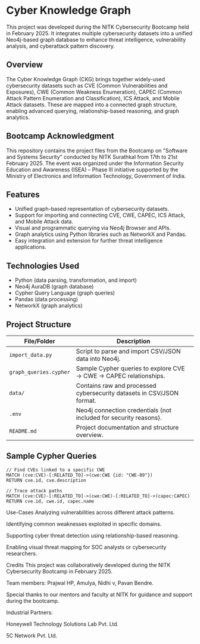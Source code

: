 # Cyber Knowledge Graph

This project was developed during the NITK Cybersecurity Bootcamp held in February 2025. It integrates multiple cybersecurity datasets into a unified Neo4j-based graph database to enhance threat intelligence, vulnerability analysis, and cyberattack pattern discovery.

## Overview

The Cyber Knowledge Graph (CKG) brings together widely-used cybersecurity datasets such as CVE (Common Vulnerabilities and Exposures), CWE (Common Weakness Enumeration), CAPEC (Common Attack Pattern Enumeration and Classification), ICS Attack, and Mobile Attack datasets. These are mapped into a connected graph structure, enabling advanced querying, relationship-based reasoning, and graph analytics.

## Bootcamp Acknowledgment
This repository contains the project files from the Bootcamp on "Software and Systems Security" conducted by NITK Surathkal from 17th to 21st February 2025. The event was organized under the Information Security Education and Awareness (ISEA) – Phase III initiative supported by the Ministry of Electronics and Information Technology, Government of India.


## Features

- Unified graph-based representation of cybersecurity datasets.
- Support for importing and connecting CVE, CWE, CAPEC, ICS Attack, and Mobile Attack data.
- Visual and programmatic querying via Neo4j Browser and APIs.
- Graph analytics using Python libraries such as NetworkX and Pandas.
- Easy integration and extension for further threat intelligence applications.

## Technologies Used

- Python (data parsing, transformation, and import)
- Neo4j AuraDB (graph database)
- Cypher Query Language (graph queries)
- Pandas (data processing)
- NetworkX (graph analytics)

## Project Structure

| File/Folder           | Description                                                                 |
|-----------------------|-----------------------------------------------------------------------------|
| `import_data.py`      | Script to parse and import CSV/JSON data into Neo4j.                        |
| `graph_queries.cypher`| Sample Cypher queries to explore CVE → CWE → CAPEC relationships.           |
| `data/`               | Contains raw and processed cybersecurity datasets in CSV/JSON format.       |
| `.env`                | Neo4j connection credentials (not included for security reasons).           |
| `README.md`           | Project documentation and structure overview.                               |

## Sample Cypher Queries
```cypher
// Find CVEs linked to a specific CWE
MATCH (cve:CVE)-[:RELATED_TO]->(cwe:CWE {id: "CWE-89"})
RETURN cve.id, cve.description

// Trace attack paths
MATCH (cve:CVE)-[:RELATED_TO]->(cwe:CWE)-[:RELATED_TO]->(capec:CAPEC)
RETURN cve.id, cwe.id, capec.name
```
Use-Cases
Analyzing vulnerabilities across different attack patterns.

Identifying common weaknesses exploited in specific domains.

Supporting cyber threat detection using relationship-based reasoning.

Enabling visual threat mapping for SOC analysts or cybersecurity researchers.

Credits
This project was collaboratively developed during the NITK Cybersecurity Bootcamp in February 2025.

Team members:
Prajwal HP,
Amulya,
Nidhi v,
Pavan Bendre.


Special thanks to our mentors and faculty at NITK for guidance and support during the bootcamp.

Industrial Partners:

Honeywell Technology Solutions Lab Pvt. Ltd.

5C Network Pvt. Ltd.
